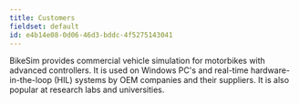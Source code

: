 ```yaml
---
title: Customers
fieldset: default
id: e4b14e08-0d06-46d3-bddc-4f5275143041
---
```

BikeSim provides commercial vehicle simulation for motorbikes with advanced controllers. It is used on Windows PC's and real-time hardware-in-the-loop (HIL) systems by OEM companies and their suppliers. It is also popular at research labs and universities.